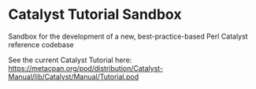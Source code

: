 # Catalyst Tutorial Sandbox
Sandbox for the development of a new, best-practice-based Perl Catalyst reference codebase

See the current Catalyst Tutorial here:
https://metacpan.org/pod/distribution/Catalyst-Manual/lib/Catalyst/Manual/Tutorial.pod
